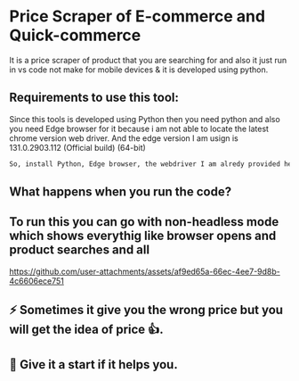 # Price Scraper of E-commerce and Quick-commerce

It is a price scraper of product that you are searching for and also it just run in vs code not make for mobile devices & it is developed using python.

## Requirements to use this tool:

Since this tools is developed using Python then you need python and also you need Edge browser for it because i am not able to locate the latest chrome version web driver. And the edge version I am usign is 131.0.2903.112 (Official build) (64-bit)

```bash
So, install Python, Edge browser, the webdriver I am alredy provided here and also Vs Code to run this 👍
```

## What happens when you run the code?
## To run this you can go with non-headless mode which shows everythig like browser opens and product searches and all

https://github.com/user-attachments/assets/af9ed65a-66ec-4ee7-9d8b-4c6606ece751

## ⚡ Sometimes it give you the wrong price but you will get the idea of price 👍.
## 🌟 Give it a start if it helps you.

